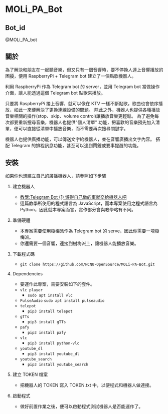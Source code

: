 # MOLi_PA_Bot

## Bot_id
@MOLi_PA_bot

## 關於
為了解決和朋友在一起聽音樂，但又只有一個音響時，要不停換人連上音響播放的困擾，便用 RaspberryPi + Telegram bot 建立了一個點歌機器人。

利用 RaspberryPi 作為 Telegram bot 的 server，並用 Telegram bot 當做操作介面，讓人能透過這個 Telegram bot 點歌來播放。

只要將 RaspberryPi 接上音響，就可以像在 KTV 一樣不斷點歌，歌曲也會依序播放，如此一來便解決了更換連線設備的問題。
除此之外，機器人也提供各種播放音樂相關的操作(stop、skip、volume control)讓播放音樂更輕鬆。
為了避免每次都要重新搜尋音樂，機器人也提供"個人清單" 功能，把喜歡的音樂預先加入清單，便可以直接從清單中播放音樂，而不需要再次搜尋關鍵字。

機器人也提供廣播功能，可以傳送文字給機器人，並在音響廣播出文字內容。
搭配 Telegram 的排程訊息功能，甚至可以達到鬧鐘或要事提醒的功能。

## 安裝
如果你也想建立自己的廣播機器人，請參照如下步驟
1. 建立機器人
    - [教學:Telegram Bot (1) 懶得自己做的事就交給機器人吧](https://z3388638.medium.com/telegram-bot-1-%E6%87%B6%E5%BE%97%E8%87%AA%E5%B7%B1%E5%81%9A%E7%9A%84%E4%BA%8B%E5%B0%B1%E4%BA%A4%E7%B5%A6%E6%A9%9F%E5%99%A8%E4%BA%BA%E5%90%A7-c59004dc6c7b)
    - 這篇教學所使用的程式語言為 JavaScript，而本專案使用之程式語言為 Python，因此就本專案而言，實作部分會與教學略有不同。
2. 準備硬體
    - 本專案需要使用樹梅派作為 Telegram bot 的 serve，因此你需要一塊樹梅派。
    - 你還需要一個音響，連接到樹梅派上，讓機器人能播放音樂。
3. 下載程式碼
    - `git clone https://github.com/NCNU-OpenSource/MOLi-PA-Bot.git`
4. Dependencies
    - 要運作此專案，需要安裝如下的套件。
    - `vlc player`
        - `sudo apt install vlc`
    - `PulseAudio`
        `sudo apt install pulseaudio`
    - `telepot`
        - `pip3 install telepot`
    - `gTTs`
        - `pip3 install gTTs`
    - `pafy`
        - `pip3 install pafy`
    - `vlc`
        - `pip3 install python-vlc`
    - `youtube_dl`
        - `pip3 install youtube_dl`
    - `youtube_search`
        - `pip3 install youtube_search`
5. 建立 TOKEN 檔案
    - 把機器人的 TOKEN 寫入 TOKEN.txt 中，以便程式和機器人做連接。

6. 啟動程式
    - 做好前置作業之後，便可以啟動程式測試機器人是否能運作了。
